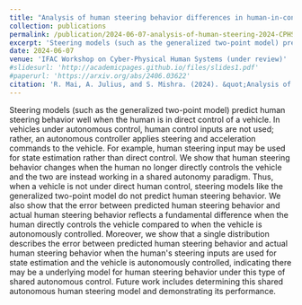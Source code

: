 ```yaml
---
title: "Analysis of human steering behavior differences in human-in-control and autonomy-in-control driving"
collection: publications
permalink: /publication/2024-06-07-analysis-of-human-steering-2024-CPHS
excerpt: 'Steering models (such as the generalized two-point model) predict human steering behavior well when the human is in direct control of a vehicle. In vehicles under autonomous control, human control inputs are not used; rather, an autonomous controller applies steering and acceleration commands to the vehicle. '
date: 2024-06-07
venue: 'IFAC Workshop on Cyber-Physical Human Systems (under review)'
#slidesurl: 'http://academicpages.github.io/files/slides1.pdf'
#paperurl: 'https://arxiv.org/abs/2406.03622'
citation: 'R. Mai, A. Julius, and S. Mishra. (2024). &quot;Analysis of human steering behavior differences in human-in-control and autonomy-in-control driving.&quot; <i>2024 Workshop on Cyber-Physical Human Systems (CPHS) (Accepted)</i>.'
---
```


Steering models (such as the generalized two-point model) predict human steering behavior well when the human is in direct control of a vehicle. In vehicles under autonomous control, human control inputs are not used; rather, an autonomous controller applies steering and acceleration commands to the vehicle. For example, human steering input may be used for state estimation rather than direct control. We show that human steering behavior changes when the human no longer directly controls the vehicle and the two are instead working in a shared autonomy paradigm. Thus, when a vehicle is not under direct human control, steering models like the generalized two-point model do not predict human steering behavior. We also show that the error between predicted human steering behavior and actual human steering behavior reflects a fundamental difference when the human directly controls the vehicle compared to when the vehicle is autonomously controlled. Moreover, we show that a single distribution describes the error between predicted human steering behavior and actual human steering behavior when the human's steering inputs are used for state estimation and the vehicle is autonomously controlled, indicating there may be a underlying model for human steering behavior under this type of shared autonomous control. Future work includes determining this shared autonomous human steering model and demonstrating its performance.
